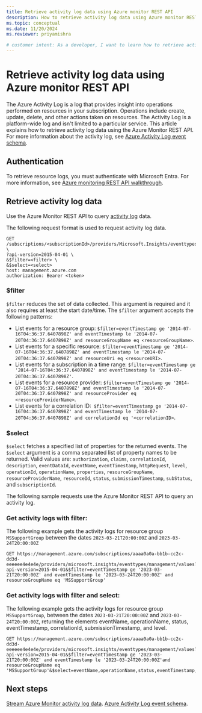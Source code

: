```yaml
---
title: Retrieve activity log data using Azure monitor REST API
description: How to retrieve activity log data using Azure monitor REST API.
ms.topic: conceptual
ms.date: 11/20/2024
ms.reviewer: priyamishra

# customer intent: As a developer, I want to learn how to retrieve activity log data using Azure monitor REST API.
---
```


# Retrieve activity log data using Azure monitor REST API

The Azure Activity Log is a log that provides insight into operations performed on resources in your subscription. Operations include create, update, delete, and other actions taken on resources. The Activity Log is a platform-wide log and isn't limited to a particular service. This article explains how to retrieve activity log data using the Azure Monitor REST API. For more information about the activity log, see [Azure Activity Log event schema](/azure/azure-monitor/essentials/activity-log-schema).


## Authentication

To retrieve resource logs, you must authenticate with Microsoft Entra. For more information, see [Azure monitoring REST API walkthrough](/azure/azure-monitor/essentials/rest-api-walkthrough?tabs=powershell#authenticate-azure-monitor-requests).

## Retrieve activity log data

Use the Azure Monitor REST API to query [activity log](/rest/api/monitor/activitylogs) data. 

The following request format is used to request activity log data.

```curl 
GET /subscriptions/<subscriptionId>/providers/Microsoft.Insights/eventtypes/management/values \
?api-version=2015-04-01 \
&$filter=<filter> \
&$select=<select>
host: management.azure.com
authorization: Bearer <token>
```

### $filter
`$filter` reduces the set of data collected. This argument is required and it also requires at least the start date/time.
The `$filter` argument accepts the following patterns:
- List events for a resource group: `$filter=eventTimestamp ge '2014-07-16T04:36:37.6407898Z' and eventTimestamp le '2014-07-20T04:36:37.6407898Z' and resourceGroupName eq <resourceGroupName>`.
- List events for a specific resource: `$filter=eventTimestamp ge '2014-07-16T04:36:37.6407898Z' and eventTimestamp le '2014-07-20T04:36:37.6407898Z' and resourceUri eq <resourceURI>`.
- List events for a subscription in a time range: `$filter=eventTimestamp ge '2014-07-16T04:36:37.6407898Z' and eventTimestamp le '2014-07-20T04:36:37.6407898Z'`.
- List events for a resource provider: `$filter=eventTimestamp ge '2014-07-16T04:36:37.6407898Z' and eventTimestamp le '2014-07-20T04:36:37.6407898Z' and resourceProvider eq <resourceProviderName>`.
- List events for a correlation ID:` $filter=eventTimestamp ge '2014-07-16T04:36:37.6407898Z' and eventTimestamp le '2014-07-20T04:36:37.6407898Z' and correlationId eq '<correlationID>`.


### $select
`$select` fetches a specified list of properties for the returned events.
The `$select` argument is a comma separated list of property names to be returned. 
Valid values are: 
`authorization`, `claims`, `correlationId`, `description`, `eventDataId`, `eventName`, `eventTimestamp`, `httpRequest`, `level`, `operationId`, `operationName`, `properties`, `resourceGroupName`, `resourceProviderName`, `resourceId`, `status`, `submissionTimestamp`, `subStatus`, and `subscriptionId`.

The following sample requests use the Azure Monitor REST API to query an activity log.
### Get activity logs with filter:

The following example gets the activity logs for resource group `MSSupportGroup` between the dates `2023-03-21T20:00:00Z` and `2023-03-24T20:00:00Z`

``` HTTP
GET https://management.azure.com/subscriptions/aaaa0a0a-bb1b-cc2c-dd3d-eeeeee4e4e4e/providers/microsoft.insights/eventtypes/management/values?api-version=2015-04-01&$filter=eventTimestamp ge '2023-03-21T20:00:00Z' and eventTimestamp le '2023-03-24T20:00:00Z' and resourceGroupName eq 'MSSupportGroup'
```
### Get activity logs with filter and select:

The following example gets the activity logs for resource group `MSSupportGroup`, between the dates `2023-03-21T20:00:00Z` and `2023-03-24T20:00:00Z`, returning the elements eventName, operationName, status, eventTimestamp, correlationId, submissionTimestamp, and level.

```HTTP
GET https://management.azure.com/subscriptions/aaaa0a0a-bb1b-cc2c-dd3d-eeeeee4e4e4e/providers/microsoft.insights/eventtypes/management/values?api-version=2015-04-01&$filter=eventTimestamp ge '2023-03-21T20:00:00Z' and eventTimestamp le '2023-03-24T20:00:00Z'and resourceGroupName eq 'MSSupportGroup'&$select=eventName,operationName,status,eventTimestamp,correlationId,submissionTimestamp,level
```

## Next steps
[Stream Azure Monitor activity log data](/azure/azure-monitor/essentials/activity-log).
[Azure Activity Log event schema](/azure/azure-monitor/essentials/activity-log-schema).

